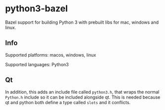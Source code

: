 # python3-bazel
Bazel support for building Python 3 with prebuilt libs for mac, windows and linux.

## Info

Supported platforms: macos, windows, linux

Supported languages: Python3

## Qt

In addition, this adds an include file called `python3.h`, that wraps the normal `Python.h` include so it can be included alongside qt. This is needed because qt and python both define a type called `slots` and it conflicts.








